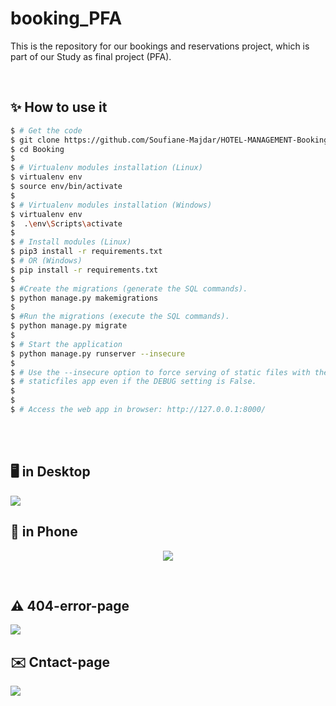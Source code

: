 # booking_PFA
<p>This is the repository for our bookings and reservations project, which is part of our Study as final project (PFA).</p>


<br />


## ✨ How to use it

```bash
$ # Get the code
$ git clone https://github.com/Soufiane-Majdar/HOTEL-MANAGEMENT-Booking.git
$ cd Booking
$
$ # Virtualenv modules installation (Linux)
$ virtualenv env
$ source env/bin/activate
$
$ # Virtualenv modules installation (Windows)
$ virtualenv env
$  .\env\Scripts\activate
$
$ # Install modules (Linux)
$ pip3 install -r requirements.txt
$ # OR (Windows)
$ pip install -r requirements.txt
$
$ #Create the migrations (generate the SQL commands).
$ python manage.py makemigrations
$ 
$ #Run the migrations (execute the SQL commands).
$ python manage.py migrate
$ 
$ # Start the application
$ python manage.py runserver --insecure 
$
$ # Use the --insecure option to force serving of static files with the
$ # staticfiles app even if the DEBUG setting is False.
$ 
$
$ # Access the web app in browser: http://127.0.0.1:8000/
```
<br />




<br />

## 🖥️ in Desktop

<img src="git_img/booking_pfa3.png"/>
  
<br />

## 📱 in Phone

<p align="center">
<img src="git_img/booking_pfa_phone2.png"/>
</p>

<br />

## ⚠️ 404-error-page

<img src="git_img/404.png"/>

<br />

## ✉️ Cntact-page

<img src="git_img/contact_submitted.png"/>


